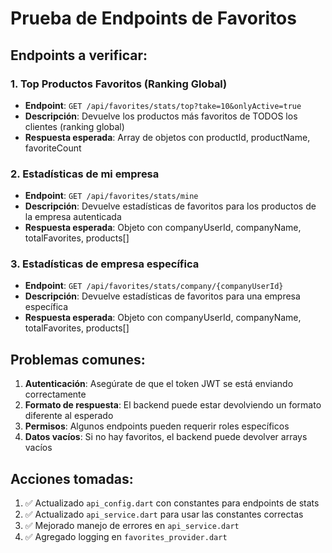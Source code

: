 # Prueba de Endpoints de Favoritos

## Endpoints a verificar:

### 1. Top Productos Favoritos (Ranking Global)
- **Endpoint**: `GET /api/favorites/stats/top?take=10&onlyActive=true`
- **Descripción**: Devuelve los productos más favoritos de TODOS los clientes (ranking global)
- **Respuesta esperada**: Array de objetos con productId, productName, favoriteCount

### 2. Estadísticas de mi empresa
- **Endpoint**: `GET /api/favorites/stats/mine`
- **Descripción**: Devuelve estadísticas de favoritos para los productos de la empresa autenticada
- **Respuesta esperada**: Objeto con companyUserId, companyName, totalFavorites, products[]

### 3. Estadísticas de empresa específica
- **Endpoint**: `GET /api/favorites/stats/company/{companyUserId}`
- **Descripción**: Devuelve estadísticas de favoritos para una empresa específica
- **Respuesta esperada**: Objeto con companyUserId, companyName, totalFavorites, products[]

## Problemas comunes:

1. **Autenticación**: Asegúrate de que el token JWT se está enviando correctamente
2. **Formato de respuesta**: El backend puede estar devolviendo un formato diferente al esperado
3. **Permisos**: Algunos endpoints pueden requerir roles específicos
4. **Datos vacíos**: Si no hay favoritos, el backend puede devolver arrays vacíos

## Acciones tomadas:

1. ✅ Actualizado `api_config.dart` con constantes para endpoints de stats
2. ✅ Actualizado `api_service.dart` para usar las constantes correctas
3. ✅ Mejorado manejo de errores en `api_service.dart`
4. ✅ Agregado logging en `favorites_provider.dart`
